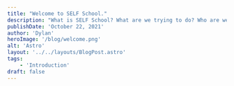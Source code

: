 ```yaml
---
title: "Welcome to SELF School."
description: "What is SELF School? What are we trying to do? Who are we?"
publishDate: 'October 22, 2021'
author: 'Dylan'
heroImage: '/blog/welcome.png'
alt: 'Astro'
layout: '../../layouts/BlogPost.astro'
tags:
    - 'Introduction'
draft: false
---
```


